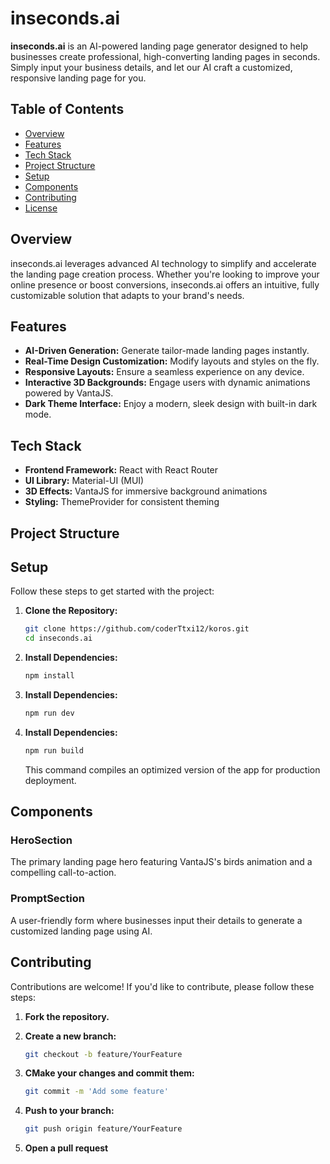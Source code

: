 # inseconds.ai

**inseconds.ai** is an AI-powered landing page generator designed to help businesses create professional, high-converting landing pages in seconds. Simply input your business details, and let our AI craft a customized, responsive landing page for you.

## Table of Contents

- [Overview](#overview)
- [Features](#features)
- [Tech Stack](#tech-stack)
- [Project Structure](#project-structure)
- [Setup](#setup)
- [Components](#components)
- [Contributing](#contributing)
- [License](#license)

## Overview

inseconds.ai leverages advanced AI technology to simplify and accelerate the landing page creation process. Whether you're looking to improve your online presence or boost conversions, inseconds.ai offers an intuitive, fully customizable solution that adapts to your brand's needs.

## Features

- **AI-Driven Generation:** Generate tailor-made landing pages instantly.
- **Real-Time Design Customization:** Modify layouts and styles on the fly.
- **Responsive Layouts:** Ensure a seamless experience on any device.
- **Interactive 3D Backgrounds:** Engage users with dynamic animations powered by VantaJS.
- **Dark Theme Interface:** Enjoy a modern, sleek design with built-in dark mode.

## Tech Stack

- **Frontend Framework:** React with React Router
- **UI Library:** Material-UI (MUI)
- **3D Effects:** VantaJS for immersive background animations
- **Styling:** ThemeProvider for consistent theming

## Project Structure

## Setup

Follow these steps to get started with the project:

1. **Clone the Repository:**

   ```bash
   git clone https://github.com/coderTtxi12/koros.git
   cd inseconds.ai

   ```

2. **Install Dependencies:**

   ```bash
   npm install

   ```

3. **Install Dependencies:**

   ```bash
   npm run dev
   ```

4. **Install Dependencies:**

   ```bash
   npm run build
   ```

   This command compiles an optimized version of the app for production deployment.

## Components

### HeroSection

The primary landing page hero featuring VantaJS's birds animation and a compelling call-to-action.

### PromptSection

A user-friendly form where businesses input their details to generate a customized landing page using AI.

## Contributing

Contributions are welcome! If you'd like to contribute, please follow these steps:

1. **Fork the repository.**

2. **Create a new branch:**
   ```bash
   git checkout -b feature/YourFeature
   ```
3. **CMake your changes and commit them:**

   ```bash
   git commit -m 'Add some feature'
   ```

4. **Push to your branch:**

   ```bash
   git push origin feature/YourFeature

   ```

5. **Open a pull request**
